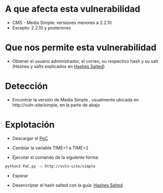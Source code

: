 # A que afecta esta vulnerabilidad

- CMS - Media Simple: versiones menores a 2.2.10
- Excepto: 2.2.10 y posteriores
# Que nos permite esta vulnerabilidad

- Obtener el usuario administrador, el correo, su respectivo hash y su salt (Hashes y salts explicados en [Hashes Salted](/Hashes/Hashes%20Salted.md))

# Detección

- Encontrar la versión de Media Simple , usualmente ubicada en http://vuln-site/simple, en la parte de abajo 

# Explotación

- Descargar el [PoC](https://www.exploit-db.com/exploits/46635)

- Cambiar la variable TIME=1 a TIME=2

- Ejecutar el comando de la siguiente forma:

```bash
python3 PoC.py -u http://vuln-site/simple 
```

- Esperar

- Desencriptar el hash salted con la guía: [Hashes Salted](Hashes%20Salted.md)


